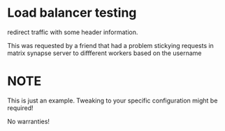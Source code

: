 # Load balancer testing

redirect traffic with some header information.

This was requested by a friend that had a problem stickying requests in matrix synapse server to diffferent workers
based on the username

# NOTE

This is just an example. Tweaking to your specific configuration might be required!

No warranties!